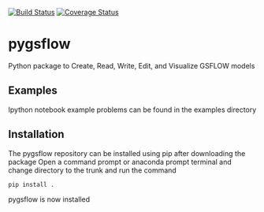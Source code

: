 [![Build Status](https://travis-ci.com/usgs-pygsflow/pygsflow.svg?branch=master)](https://travis-ci.com/usgs-pygsflow/pygsflow)
[![Coverage Status](https://coveralls.io/repos/github/usgs-pygsflow/pygsflow/badge.svg?branch=master)](https://coveralls.io/github/usgs-pygsflow/pygsflow?branch=master)
# pygsflow
Python package to Create, Read, Write, Edit, and Visualize GSFLOW models

## Examples
Ipython notebook example problems can be found in the examples directory

## Installation
The pygsflow repository can be installed using pip after downloading the package
Open a command prompt or anaconda prompt terminal and change directory to the trunk and run the command

`pip install .`

pygsflow is now installed
